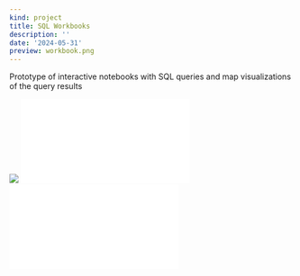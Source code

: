 ```yaml
---
kind: project
title: SQL Workbooks
description: ''
date: '2024-05-31'
preview: workbook.png
---
```


Prototype of interactive notebooks with SQL queries and map visualizations of the query results

<img src=workbook.png>

<embed src="workbook-us-hospitals5.mp4" />

<embed src="workbook-explorer-2.mp4" />
